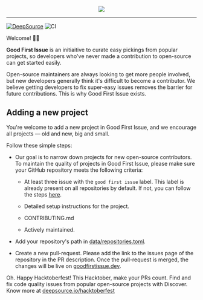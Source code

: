 <p align="center">
  <a href="https://goodfirstissue.dev" target="_blank">
    <img src="https://goodfirstissue.dev/images/gfi-logo-dark.svg">
  </a>
</p>
<hr>

[![DeepSource](https://deepsource.io/gh/deepsourcelabs/good-first-issue.svg/?label=resolved+issues&show_trend=true)](https://deepsource.io/gh/deepsourcelabs/good-first-issue/?ref=repository-badge)
![CI](https://github.com/deepsourcelabs/good-first-issue/workflows/CI/badge.svg)

Welcome! 👋🏼

**Good First Issue** is an initiaitive to curate easy pickings from popular projects, so developers who've never made a contribution to open-source can get started easily.

Open-source maintainers are always looking to get more people involved, but new developers generally think it's difficult to become a contributor. We believe getting developers to fix super-easy issues removes the barrier for future contributions. This is why Good First Issue exists.

## Adding a new project

You're welcome to add a new project in Good First Issue, and we encourage all projects &mdash; old and new, big and small.

Follow these simple steps:

- Our goal is to narrow down projects for new open-source contributors. To maintain the quality of projects in Good First Issue, please make sure your GitHub repository meets the following criteria:

  - At least three issue with the `good first issue` label. This label is already present on all repositories by default. If not, you can follow the steps [here](https://help.github.com/en/github/managing-your-work-on-github/applying-labels-to-issues-and-pull-requests).
 
  - Detailed setup instructions for the project.
 
  - CONTRIBUTING.md
 
  - Actively maintained.
 
- Add your repository's path in [data/repositories.toml](data/repositories.toml).

- Create a new pull-request. Please add the link to the issues page of the repository in the PR description. Once the pull-request is merged, the changes will be live on [goodfirstissue.dev](https://goodfirstissue.dev/).

Oh. Happy Hacktoberfest! This Hacktober, make your PRs count. Find and fix code quality issues from popular open-source projects with Discover. Know more at [deepsource.io/hacktoberfest](https://deepsource.io/hacktoberfest/)
